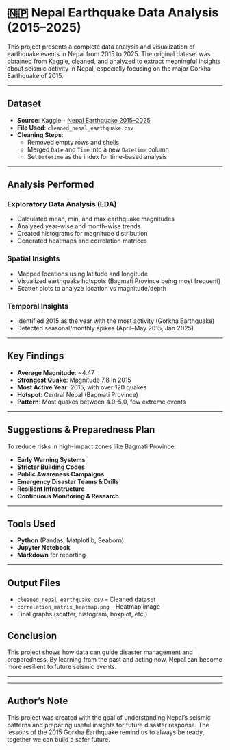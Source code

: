 # 🇳🇵 Nepal Earthquake Data Analysis (2015–2025)

This project presents a complete data analysis and visualization of earthquake events in Nepal from 2015 to 2025. The original dataset was obtained from [Kaggle](https://www.kaggle.com/code/sangampaudel530/nepal-earthquake-2015-2025/notebook), cleaned, and analyzed to extract meaningful insights about seismic activity in Nepal, especially focusing on the major Gorkha Earthquake of 2015.

---

##  Dataset

- **Source**: Kaggle - [Nepal Earthquake 2015–2025](https://www.kaggle.com/code/sangampaudel530/nepal-earthquake-2015-2025/notebook)
- **File Used**: `cleaned_nepal_earthquake.csv`
- **Cleaning Steps**:
  - Removed empty rows and shells
  - Merged `Date` and `Time` into a new `Datetime` column
  - Set `Datetime` as the index for time-based analysis

---

##  Analysis Performed

### Exploratory Data Analysis (EDA)
- Calculated mean, min, and max earthquake magnitudes
- Analyzed year-wise and month-wise trends
- Created histograms for magnitude distribution
- Generated heatmaps and correlation matrices

### Spatial Insights
- Mapped locations using latitude and longitude
- Visualized earthquake hotspots (Bagmati Province being most frequent)
- Scatter plots to analyze location vs magnitude/depth

###  Temporal Insights
- Identified 2015 as the year with the most activity (Gorkha Earthquake)
- Detected seasonal/monthly spikes (April–May 2015, Jan 2025)

---

## Key Findings

- **Average Magnitude**: ~4.47
- **Strongest Quake**: Magnitude 7.8 in 2015
- **Most Active Year**: 2015, with over 120 quakes
- **Hotspot**: Central Nepal (Bagmati Province)
- **Pattern**: Most quakes between 4.0–5.0, few extreme events

---

## Suggestions & Preparedness Plan

To reduce risks in high-impact zones like Bagmati Province:

-  **Early Warning Systems**
-  **Stricter Building Codes**
-  **Public Awareness Campaigns**
-  **Emergency Disaster Teams & Drills**
-  **Resilient Infrastructure**
-  **Continuous Monitoring & Research**

---
##  Tools Used

- **Python** (Pandas, Matplotlib, Seaborn)
- **Jupyter Notebook**
- **Markdown** for reporting

---

##  Output Files

- `cleaned_nepal_earthquake.csv` – Cleaned dataset
- `correlation_matrix_heatmap.png` – Heatmap image
- Final graphs (scatter, histogram, boxplot, etc.)

##  Conclusion

This project shows how data can guide disaster management and preparedness. By learning from the past and acting now, Nepal can become more resilient to future seismic events.

---


---

##  Author’s Note

This project was created with the goal of understanding Nepal’s seismic patterns and preparing useful insights for future disaster response. The lessons of the 2015 Gorkha Earthquake remind us to always be ready, together we can build a safer future.
